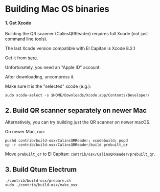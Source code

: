 # Building Mac OS binaries


#### 1. Get Xcode

Building the QR scanner (CalinsQRReader) requires full Xcode (not just command line tools).

The last Xcode version compatible with El Capitan is Xcode 8.2.1

Get it from [here](https://developer.apple.com/download/more/).

Unfortunately, you need an "Apple ID" account.

After downloading, uncompress it.

Make sure it is the "selected" xcode (e.g.):

    sudo xcode-select -s $HOME/Downloads/Xcode.app/Contents/Developer/

## 2. Build QR scanner separately on newer Mac

Alternatively, you can try building just the QR scanner on newer macOS.

On newer Mac, run:

    pushd contrib/build-osx/CalinsQRReader; xcodebuild; popd
    cp -r contrib/build-osx/CalinsQRReader/build prebuilt_qr

Move `prebuilt_qr` to El Capitan: `contrib/osx/CalinsQRReader/prebuilt_qr`.

## 3. Build Qtum Electrum
    ./contrib/build-osx/prepare.sh
    sudo ./contrib/build-osx/make_osx
